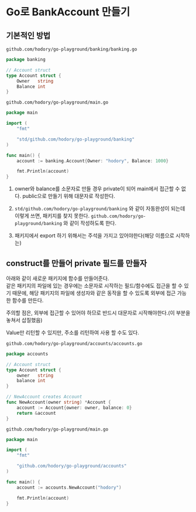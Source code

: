 # Go로 BankAccount 만들기

## 기본적인 방법

`github.com/hodory/go-playground/banking/banking.go`

```go
package banking

// Account struct
type Account struct {
    Owner   string
    Balance int
}

```

`github.com/hodory/go-playground/main.go`

```go
package main

import (
    "fmt"

    "std/github.com/hodory/go-playground/banking"
)

func main() {
    account := banking.Account{Owner: "hodory", Balance: 1000}

    fmt.Println(account)
}
```

1. owner와 balance를 소문자로 만들 경우 private이 되어 main에서 접근할 수 없다.
public으로 만들기 위해 대문자로 작성한다.

2. `std/github.com/hodory/go-playground/banking` 와 같이 자동완성이 되는데 이렇게 쓰면, 패키지를 찾지 못한다. `github.com/hodory/go-playground/banking` 와 같이 작성하도록 한다.

3. 패키지에서 export 하기 위해서는 주석을 가지고 있어야한다(해당 이름으로 시작하는)

## construct를 만들어 private 필드를 만들자

아래와 같이 새로운 패키지에 함수를 만들어준다.<br/>
같은 패키지의 파일에 있는 경우에는 소문자로 시작하는 필드/함수에도 접근을 할 수 있기 때문에, 해당 패키지의 파일에 생성자와 같은 동작을 할 수 있도록 외부에 접근 가능한 함수를 만든다.

주의할 점은, 외부에 접근할 수 있어야 하므로 반드시 대문자로 시작해야한다.(이 부분을 놓쳐서 삽질했음)

Value만 리턴할 수 있지만, 주소를 리턴하여 사용 할 수도 있다.

`github.com/hodory/go-playground/accounts/accounts.go`

```go
package accounts

// Account struct
type Account struct {
    owner   string
    balance int
}

// NewAccount creates Account
func NewAccount(owner string) *Account {
    account := Account{owner: owner, balance: 0}
    return &account
}

```

`github.com/hodory/go-playground/main.go`

```go
package main

import (
    "fmt"

    "github.com/hodory/go-playground/accounts"
)

func main() {
    account := accounts.NewAccount("hodory")

    fmt.Println(account)
}

```